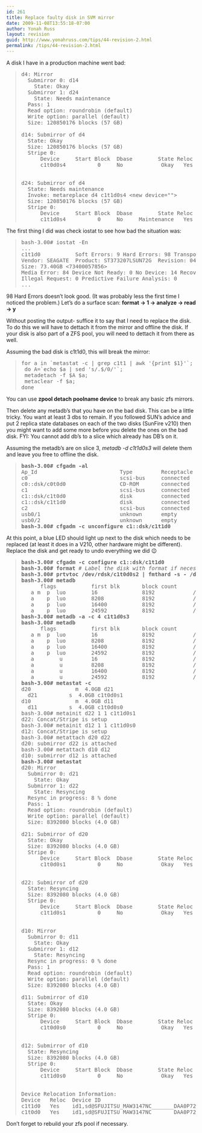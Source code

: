 ```yaml
---
id: 261
title: Replace faulty disk in SVM mirror
date: 2009-11-08T13:55:18-07:00
author: Yonah Russ
layout: revision
guid: http://www.yonahruss.com/tips/44-revision-2.html
permalink: /tips/44-revision-2.html
---
```

A disk I have in a production machine went bad:

> <pre>d4: Mirror<br />  Submirror 0: d14<br />    State: Okay       <br />  Submirror 1: d24<br />    State: Needs maintenance<br />  Pass: 1<br />  Read option: roundrobin (default)<br />  Write option: parallel (default)<br />  Size: 120850176 blocks (57 GB)<br /><br />d14: Submirror of d4<br />  State: Okay       <br />  Size: 120850176 blocks (57 GB)<br />  Stripe 0:<br />      Device     Start Block  Dbase        State Reloc Hot Spare<br />      c1t0d0s4          0     No            Okay   Yes<br /><br /><br />d24: Submirror of d4<br />  State: Needs maintenance<br />  Invoke: metareplace d4 c1t1d0s4 &lt;new device=""><br />  Size: 120850176 blocks (57 GB)<br />  Stripe 0:<br />      Device     Start Block  Dbase        State Reloc Hot Spare<br />      c1t1d0s4          0     No     Maintenance   Yes &lt;/new></pre>

The first thing I did was check iostat to see how bad the situation was:

> <pre>bash-3.00# iostat -En<br />...<br />c1t1d0           Soft Errors: 9 Hard Errors: 98 Transport Errors: 27<br />Vendor: SEAGATE  Product: ST373207LSUN72G  Revision: 045A Serial No: 060133PK2W<br />Size: 73.40GB &lt;73400057856><br />Media Error: 84 Device Not Ready: 0 No Device: 14 Recoverable: 9<br />Illegal Request: 0 Predictive Failure Analysis: 0<br />...</pre>



98 Hard Errors doesn&#8217;t look good. (It was probably less the first time I noticed the problem.) Let&#8217;s do a surface scan: <span style="font-weight: bold;">format -> 1 -> analyze -> read -> y</span>

Without posting the output- suffice it to say that I need to replace the disk. To do this we will have to dettach it from the mirror and offline the disk. If your disk is also part of a ZFS pool, you will need to dettach it from there as well.

Assuming the bad disk is c1t1d0, this will break the mirror:

> <pre>for a in `metastat -c | grep c1t1 | awk '{print $1}'`;<br /> do A=`echo $a | sed 's/.$/0/'`;<br /> metadetach -f $A $a;<br /> metaclear -f $a;<br />done</pre>

You can use <span style="font-weight: bold;">zpool detach poolname device</span> to break any basic zfs mirrors.

Then delete any metadb&#8217;s that you have on the bad disk. This can be a little tricky. You want at least 3 dbs to remain. If you followed SUN&#8217;s advice and put 2 replica state databases on each of the two disks (SunFire v210) then you might want to add some more before you delete the ones on the bad disk. FYI: You cannot add db&#8217;s to a slice which already has DB&#8217;s on it.

Assuming the metadb&#8217;s are on slice 3, <span style="font-style: italic;">metadb -d c1t1d0s3</span> will delete them and leave you free to offline the disk.

> <pre><span style="font-weight: bold;">bash-3.00# cfgadm -al</span><br />Ap_Id                          Type         Receptacle   Occupant     Condition<br />c0                             scsi-bus     connected    configured   unknown<br />c0::dsk/c0t0d0                 CD-ROM       connected    configured   unknown<br />c1                             scsi-bus     connected    configured   unknown<br />c1::dsk/c1t0d0                 disk         connected    configured   unknown<br />c1::dsk/c1t1d0                 disk         connected    configured   unknown<br />c2                             scsi-bus     connected    unconfigured unknown<br />usb0/1                         unknown      empty        unconfigured ok<br />usb0/2                         unknown      empty        unconfigured ok<br /><span style="font-weight: bold;">bash-3.00# cfgadm -c unconfigure c1::dsk/c1t1d0</span></pre>

At this point, a blue LED should light up next to the disk which needs to be replaced (at least it does in a V210, other hardware might be different). Replace the disk and get ready to undo everything we did 😉

> <pre><span style="font-weight: bold;">bash-3.00# cfgadm -c configure c1::dsk/c1t1d0<br /></span><span><span style="font-weight: bold;">bash-3.00# format </span><span><span style="font-style: italic;"># Label the disk with format if necessary</span></span></span><br /><span style="font-weight: bold;">bash-3.00# prtvtoc /dev/rdsk/c1t0d0s2 | fmthard -s - /dev/rdsk/c1t1d0s2<br />bash-3.00# metadb </span><br />      flags           first blk       block count<br />   a m  p  luo        16              8192            /dev/dsk/c1t0d0s3<br />   a    p  luo        8208            8192            /dev/dsk/c1t0d0s3<br />   a    p  luo        16400           8192            /dev/dsk/c1t0d0s3<br />   a    p  luo        24592           8192            /dev/dsk/c1t0d0s3<br /><span style="font-weight: bold;">bash-3.00# metadb -a -c 4 c1t1d0s3<br />bash-3.00# metadb</span><br />      flags           first blk       block count<br />   a m  p  luo        16              8192            /dev/dsk/c1t0d0s3<br />   a    p  luo        8208            8192            /dev/dsk/c1t0d0s3<br />   a    p  luo        16400           8192            /dev/dsk/c1t0d0s3<br />   a    p  luo        24592           8192            /dev/dsk/c1t0d0s3<br />   a        u         16              8192            /dev/dsk/c1t1d0s3<br />   a        u         8208            8192            /dev/dsk/c1t1d0s3<br />   a        u         16400           8192            /dev/dsk/c1t1d0s3<br />   a        u         24592           8192            /dev/dsk/c1t1d0s3<br /><span style="font-weight: bold;">bash-3.00# metastat -c</span><br />d20              m  4.0GB d21<br />  d21          s  4.0GB c1t0d0s1<br />d10              m  4.0GB d11<br />  d11          s  4.0GB c1t0d0s0<br />bash-3.00# metainit d22 1 1 c1t1d0s1       <br />d22: Concat/Stripe is setup<br />bash-3.00# metainit d12 1 1 c1t1d0s0<br />d12: Concat/Stripe is setup<br />bash-3.00# metattach d20 d22<br />d20: submirror d22 is attached<br />bash-3.00# metattach d10 d12<br />d10: submirror d12 is attached<br /><span style="font-weight: bold;">bash-3.00# metastat</span><br />d20: Mirror<br />  Submirror 0: d21<br />    State: Okay       <br />  Submirror 1: d22<br />    State: Resyncing  <br />  Resync in progress: 8 % done<br />  Pass: 1<br />  Read option: roundrobin (default)<br />  Write option: parallel (default)<br />  Size: 8392080 blocks (4.0 GB)<br /><br />d21: Submirror of d20<br />  State: Okay       <br />  Size: 8392080 blocks (4.0 GB)<br />  Stripe 0:<br />      Device     Start Block  Dbase        State Reloc Hot Spare<br />      c1t0d0s1          0     No            Okay   Yes<br /><br /><br />d22: Submirror of d20<br />  State: Resyncing  <br />  Size: 8392080 blocks (4.0 GB)<br />  Stripe 0:<br />      Device     Start Block  Dbase        State Reloc Hot Spare<br />      c1t1d0s1          0     No            Okay   Yes<br /><br /><br />d10: Mirror<br />  Submirror 0: d11<br />    State: Okay       <br />  Submirror 1: d12<br />    State: Resyncing  <br />  Resync in progress: 0 % done<br />  Pass: 1<br />  Read option: roundrobin (default)<br />  Write option: parallel (default)<br />  Size: 8392080 blocks (4.0 GB)<br /><br />d11: Submirror of d10<br />  State: Okay       <br />  Size: 8392080 blocks (4.0 GB)<br />  Stripe 0:<br />      Device     Start Block  Dbase        State Reloc Hot Spare<br />      c1t0d0s0          0     No            Okay   Yes<br /><br /><br />d12: Submirror of d10<br />  State: Resyncing  <br />  Size: 8392080 blocks (4.0 GB)<br />  Stripe 0:<br />      Device     Start Block  Dbase        State Reloc Hot Spare<br />      c1t1d0s0          0     No            Okay   Yes<br /><br /><br />Device Relocation Information:<br />Device   Reloc  Device ID<br />c1t1d0   Yes    id1,sd@SFUJITSU_MAW3147NC_______DAA0P7203F0V<br />c1t0d0   Yes    id1,sd@SFUJITSU_MAW3147NC_______DAA0P7203F1N</pre>

Don&#8217;t forget to rebuild your zfs pool if necessary.